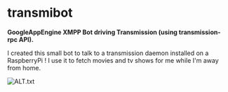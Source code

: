 transmibot
==========

**GoogleAppEngine XMPP Bot driving Transmission (using transmission-rpc API).**

I created this small bot to talk to a transmission daemon installed on a RaspberryPi !
I use it to fetch movies and tv shows for me while I'm away from home.

![ALT.txt](http://screenletstore.appspot.com/img/fdd86868-b500-11e2-99ed-8d7aaaf8c01b.png)
